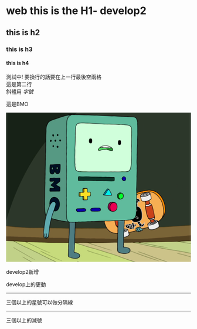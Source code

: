 # web this is the H1- develop2
## this is h2  
### this is h3
#### this is h4
測試中! 要換行的話要在上一行最後空兩格  
這是第二行   
斜體用 *字號*  

這是BMO

![BMO](image/BMO.png)

develop2新增 

develop上的更動

*****
三個以上的星號可以做分隔線

---
三個以上的減號